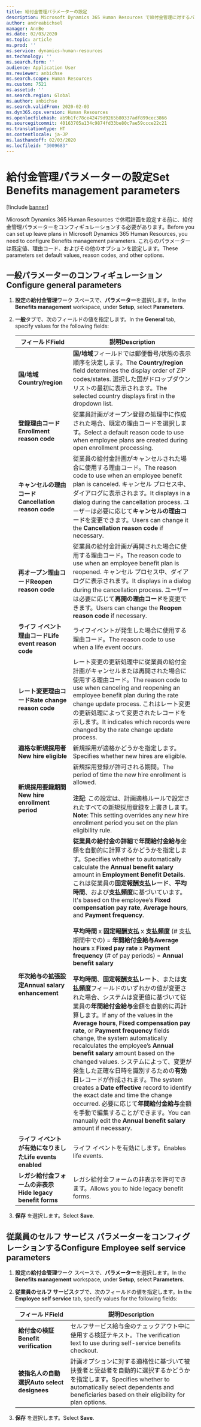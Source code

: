```yaml
---
title: 給付金管理パラメーターの設定
description: Microsoft Dynamics 365 Human Resources で給付金管理に対するパラメーターをコンフィギュレーションします。
author: andreabichsel
manager: AnnBe
ms.date: 02/03/2020
ms.topic: article
ms.prod: ''
ms.service: dynamics-human-resources
ms.technology: ''
ms.search.form: ''
audience: Application User
ms.reviewer: anbichse
ms.search.scope: Human Resources
ms.custom: 7521
ms.assetid: ''
ms.search.region: Global
ms.author: anbichse
ms.search.validFrom: 2020-02-03
ms.dyn365.ops.version: Human Resources
ms.openlocfilehash: ab9b1fc78ce42479d9265b80337adf899cec3866
ms.sourcegitcommit: 40163705a134c9874fd33be80c7ae59ccce22c21
ms.translationtype: HT
ms.contentlocale: ja-JP
ms.lasthandoff: 02/03/2020
ms.locfileid: "3009683"
---
```

# <a name="set-benefits-management-parameters"></a><span data-ttu-id="d8985-103">給付金管理パラメーターの設定</span><span class="sxs-lookup"><span data-stu-id="d8985-103">Set Benefits management parameters</span></span>

[!include [banner](includes/preview-feature.md)]

<span data-ttu-id="d8985-104">Microsoft Dynamics 365 Human Resources で休暇計画を設定する前に、給付金管理パラメーターをコンフィギュレーションする必要があります。</span><span class="sxs-lookup"><span data-stu-id="d8985-104">Before you can set up leave plans in Microsoft Dynamics 365 Human Resources, you need to configure Benefits management parameters.</span></span> <span data-ttu-id="d8985-105">これらのパラメーターは既定値、理由コード、およびその他のオプションを設定します。</span><span class="sxs-lookup"><span data-stu-id="d8985-105">These parameters set default values, reason codes, and other options.</span></span>

## <a name="configure-general-parameters"></a><span data-ttu-id="d8985-106">一般パラメーターのコンフィギュレーション</span><span class="sxs-lookup"><span data-stu-id="d8985-106">Configure general parameters</span></span>

1. <span data-ttu-id="d8985-107">**設定**の**給付金管理**ワーク スペースで、**パラメーター**を選択します。</span><span class="sxs-lookup"><span data-stu-id="d8985-107">In the **Benefits management** workspace, under **Setup**, select **Parameters**.</span></span>

2. <span data-ttu-id="d8985-108">**一般**タブで、次のフィールドの値を指定します。</span><span class="sxs-lookup"><span data-stu-id="d8985-108">In the **General** tab, specify values for the following fields:</span></span>

   | <span data-ttu-id="d8985-109">フィールド</span><span class="sxs-lookup"><span data-stu-id="d8985-109">Field</span></span> | <span data-ttu-id="d8985-110">説明</span><span class="sxs-lookup"><span data-stu-id="d8985-110">Description</span></span> |
   | --- | --- |
   | <span data-ttu-id="d8985-111">**国/地域**</span><span class="sxs-lookup"><span data-stu-id="d8985-111">**Country/region**</span></span> | <span data-ttu-id="d8985-112">**国/地域**フィールドでは郵便番号/状態の表示順序を決定します。</span><span class="sxs-lookup"><span data-stu-id="d8985-112">The **Country/region** field determines the display order of ZIP codes/states.</span></span> <span data-ttu-id="d8985-113">選択した国がドロップダウン リストの最初に表示されます。</span><span class="sxs-lookup"><span data-stu-id="d8985-113">The selected country displays first in the dropdown list.</span></span> |
   | <span data-ttu-id="d8985-114">**登録理由コード**</span><span class="sxs-lookup"><span data-stu-id="d8985-114">**Enrollment reason code**</span></span> | <span data-ttu-id="d8985-115">従業員計画がオープン登録の処理中に作成された場合、既定の理由コードを選択します。</span><span class="sxs-lookup"><span data-stu-id="d8985-115">Select a default reason code to use when employee plans are created during open enrollment processing.</span></span> |
   | <span data-ttu-id="d8985-116">**キャンセルの理由コード**</span><span class="sxs-lookup"><span data-stu-id="d8985-116">**Cancellation reason code**</span></span> | <span data-ttu-id="d8985-117">従業員の給付金計画がキャンセルされた場合に使用する理由コード。</span><span class="sxs-lookup"><span data-stu-id="d8985-117">The reason code to use when an employee benefit plan is canceled.</span></span> <span data-ttu-id="d8985-118">キャンセル プロセス中、ダイアログに表示されます。</span><span class="sxs-lookup"><span data-stu-id="d8985-118">It displays in a dialog during the cancellation process.</span></span> <span data-ttu-id="d8985-119">ユーザーは必要に応じて**キャンセルの理由コード**を変更できます。</span><span class="sxs-lookup"><span data-stu-id="d8985-119">Users can change it the **Cancellation reason code** if necessary.</span></span> |
   | <span data-ttu-id="d8985-120">**再オープン理由コード**</span><span class="sxs-lookup"><span data-stu-id="d8985-120">**Reopen reason code**</span></span> | <span data-ttu-id="d8985-121">従業員の給付金計画が再開された場合に使用する理由コード。</span><span class="sxs-lookup"><span data-stu-id="d8985-121">The reason code to use when an employee benefit plan is reopened.</span></span> <span data-ttu-id="d8985-122">キャンセル プロセス中、ダイアログに表示されます。</span><span class="sxs-lookup"><span data-stu-id="d8985-122">It displays in a dialog during the cancellation process.</span></span> <span data-ttu-id="d8985-123">ユーザーは必要に応じて**再開の理由コード**を変更できます。</span><span class="sxs-lookup"><span data-stu-id="d8985-123">Users can change the **Reopen reason code** if necessary.</span></span> | 
   | <span data-ttu-id="d8985-124">**ライフ イベント理由コード**</span><span class="sxs-lookup"><span data-stu-id="d8985-124">**Life event reason code**</span></span> | <span data-ttu-id="d8985-125">ライフイベントが発生した場合に使用する理由コード。</span><span class="sxs-lookup"><span data-stu-id="d8985-125">The reason code to use when a life event occurs.</span></span> |
   | <span data-ttu-id="d8985-126">**レート変更理由コード**</span><span class="sxs-lookup"><span data-stu-id="d8985-126">**Rate change reason code**</span></span> | <span data-ttu-id="d8985-127">レート変更の更新処理中に従業員の給付金計画がキャンセルまたは再開された場合に使用する理由コード。</span><span class="sxs-lookup"><span data-stu-id="d8985-127">The reason code to use when canceling and reopening an employee benefit plan during the rate change update process.</span></span> <span data-ttu-id="d8985-128">これはレート変更の更新処理によって変更されたレコードを示します。</span><span class="sxs-lookup"><span data-stu-id="d8985-128">It indicates which records were changed by the rate change update process.</span></span> |
   | <span data-ttu-id="d8985-129">**適格な新規採用者**</span><span class="sxs-lookup"><span data-stu-id="d8985-129">**New hire eligible**</span></span> | <span data-ttu-id="d8985-130">新規採用が適格かどうかを指定します。</span><span class="sxs-lookup"><span data-stu-id="d8985-130">Specifies whether new hires are eligible.</span></span> |
   | <span data-ttu-id="d8985-131">**新規採用要録期間**</span><span class="sxs-lookup"><span data-stu-id="d8985-131">**New hire enrollment period**</span></span> | <span data-ttu-id="d8985-132">新規採用登録が許可される期間。</span><span class="sxs-lookup"><span data-stu-id="d8985-132">The period of time the new hire enrollment is allowed.</span></span></br></br><span data-ttu-id="d8985-133">**注記**: この設定は、計画適格ルールで設定されたすべての新規採用登録を上書きします。</span><span class="sxs-lookup"><span data-stu-id="d8985-133">**Note**: This setting overrides any new hire enrollment period you set on the plan eligibility rule.</span></span> | 
   | <span data-ttu-id="d8985-134">**年次給与の拡張設定**</span><span class="sxs-lookup"><span data-stu-id="d8985-134">**Annual salary enhancement**</span></span> | <span data-ttu-id="d8985-135">**従業員の給付金の詳細**で**年間給付金給与**金額を自動的に計算するかどうかを指定します。</span><span class="sxs-lookup"><span data-stu-id="d8985-135">Specifies whether to automatically calculate the **Annual benefit salary** amount in **Employment Benefit Details**.</span></span> <span data-ttu-id="d8985-136">これは従業員の**固定報酬支払レード**、**平均時間**、および**支払頻度**に基づいています。</span><span class="sxs-lookup"><span data-stu-id="d8985-136">It's based on the employee’s **Fixed compensation pay rate**, **Average hours**, and **Payment frequency**.</span></span></br></br><span data-ttu-id="d8985-137">**平均時間** x **固定報酬支払** x **支払頻度** (# 支払期間中での) = **年間給付金給与**</span><span class="sxs-lookup"><span data-stu-id="d8985-137">**Average hours** x **Fixed pay rate** x **Payment frequency** (# of pay periods) = **Annual benefit salary**</span></span> </br></br><span data-ttu-id="d8985-138">**平均時間**、**固定報酬支払レート**、または**支払頻度**フィールドのいずれかの値が変更された場合、システムは変更値に基づいて従業員の**年間給付金給与**金額を自動的に再計算します。</span><span class="sxs-lookup"><span data-stu-id="d8985-138">If any of the values in the **Average hours**, **Fixed compensation pay rate**, or **Payment frequency** fields change, the system automatically recalculates the employee’s **Annual benefit salary** amount based on the changed values.</span></span> <span data-ttu-id="d8985-139">システムによって、変更が発生した正確な日時を識別するための**有効日**レコードが作成されます。</span><span class="sxs-lookup"><span data-stu-id="d8985-139">The system creates a **Date effective** record to identify the exact date and time the change occurred.</span></span> <span data-ttu-id="d8985-140">必要に応じて**年間給付金給与**金額を手動で編集することができます。</span><span class="sxs-lookup"><span data-stu-id="d8985-140">You can manually edit the **Annual benefit salary** amount if necessary.</span></span> |
   | <span data-ttu-id="d8985-141">**ライフ イベントが有効になりました**</span><span class="sxs-lookup"><span data-stu-id="d8985-141">**Life events enabled**</span></span> | <span data-ttu-id="d8985-142">ライフ イベントを有効にします。</span><span class="sxs-lookup"><span data-stu-id="d8985-142">Enables life events.</span></span> |
   | <span data-ttu-id="d8985-143">**レガシ給付金フォームの非表示**</span><span class="sxs-lookup"><span data-stu-id="d8985-143">**Hide legacy benefit forms**</span></span> | <span data-ttu-id="d8985-144">レガシ給付金フォームの非表示を許可できます。</span><span class="sxs-lookup"><span data-stu-id="d8985-144">Allows you to hide legacy benefit forms.</span></span> |

3. <span data-ttu-id="d8985-145">**保存** を選択します。</span><span class="sxs-lookup"><span data-stu-id="d8985-145">Select **Save**.</span></span>

## <a name="configure-employee-self-service-parameters"></a><span data-ttu-id="d8985-146">従業員のセルフ サービス パラメーターをコンフィグレーションする</span><span class="sxs-lookup"><span data-stu-id="d8985-146">Configure Employee self service parameters</span></span>

1. <span data-ttu-id="d8985-147">**設定**の**給付金管理**ワーク スペースで、**パラメーター**を選択します。</span><span class="sxs-lookup"><span data-stu-id="d8985-147">In the **Benefits management** workspace, under **Setup**, select **Parameters**.</span></span>

2. <span data-ttu-id="d8985-148">**従業員のセルフ サービス**タブで、次のフィールドの値を指定します。</span><span class="sxs-lookup"><span data-stu-id="d8985-148">In the **Employee self service** tab, specify values for the following fields:</span></span>

   | <span data-ttu-id="d8985-149">フィールド</span><span class="sxs-lookup"><span data-stu-id="d8985-149">Field</span></span> | <span data-ttu-id="d8985-150">説明</span><span class="sxs-lookup"><span data-stu-id="d8985-150">Description</span></span> |
   | --- | --- |
   | <span data-ttu-id="d8985-151">**給付金の検証**</span><span class="sxs-lookup"><span data-stu-id="d8985-151">**Benefit verification**</span></span> | <span data-ttu-id="d8985-152">セルフサービス給与金のチェックアウト中に使用する検証テキスト。</span><span class="sxs-lookup"><span data-stu-id="d8985-152">The verification text to use during self-service benefits checkout.</span></span> |
   | <span data-ttu-id="d8985-153">**被指名人の自動選択**</span><span class="sxs-lookup"><span data-stu-id="d8985-153">**Auto select designees**</span></span> | <span data-ttu-id="d8985-154">計画オプションに対する適格性に基づいて被扶養者と受益者を自動的に選択するかどうかを指定します。</span><span class="sxs-lookup"><span data-stu-id="d8985-154">Specifies whether to automatically select dependents and beneficiaries based on their eligibility for plan options.</span></span> |

3. <span data-ttu-id="d8985-155">**保存** を選択します。</span><span class="sxs-lookup"><span data-stu-id="d8985-155">Select **Save**.</span></span>
